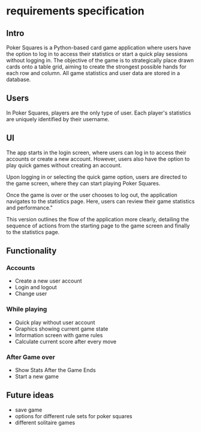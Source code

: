 # requirements specification

## Intro

Poker Squares is a Python-based card game application where users have the option to log in to access their statistics or start a quick play sessions without logging in. The objective of the game is to strategically place drawn cards onto a table grid, aiming to create the strongest possible hands for each row and column. All game statistics and user data are stored in a database.

## Users

In Poker Squares, players are the only type of user. Each player's statistics are uniquely identified by their username.

## UI 

The app starts in the login screen, where users can log in to access their accounts or create a new account. However, users also have the option to play quick games without creating an account.

Upon logging in or selecting the quick game option, users are directed to the game screen, where they can start playing Poker Squares.

Once the game is over or the user chooses to log out, the application navigates to the statistics page. Here, users can review their game statistics and performance."

This version outlines the flow of the application more clearly, detailing the sequence of actions from the starting page to the game screen and finally to the statistics page.

## Functionality

### Accounts

* Create a new user account
* Login and logout
* Change user

### While playing
 
* Quick play without user account
* Graphics showing current game state
* Information screen with game rules
* Calculate current score after every move

### After Game over

* Show Stats After the Game Ends
* Start a new game


## Future ideas
* save game
* options for different rule sets for poker squares
* different solitaire games 

